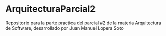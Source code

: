 # ArquitecturaParcial2
Repositorio para la parte practica del parcial #2 de la materia Arquitectura de Software, desarrollado por Juan Manuel Lopera Soto
